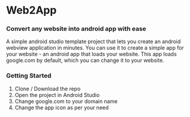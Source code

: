 # Web2App
### Convert any website into android app with ease

A simple android studio template project that lets you create an android webview application in minutes. You can use it to create a simple app for your website - an android app that loads your website. This app loads google.com by default, which you can change it to your website. 

### Getting Started
1. Clone / Download the repo
2. Open the project in Android Studio
3. Change google.com to your domain name
4. Change the app icon as per your need
